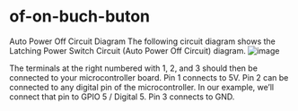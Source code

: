 # of-on-buch-buton
Auto Power Off Circuit Diagram
The following circuit diagram shows the Latching Power Switch Circuit (Auto Power Off Circuit) diagram.
![image](https://user-images.githubusercontent.com/109454073/180697551-ac20c237-1bc8-4dc4-9ef3-05b5d6496ed8.png)

The terminals at the right numbered with 1, 2, and 3 should then be connected to your microcontroller board.
Pin 1 connects to 5V.
Pin 2 can be connected to any digital pin of the microcontroller. In our example, we’ll connect that pin to GPIO 5 / Digital 5.
Pin 3 connects to GND.
